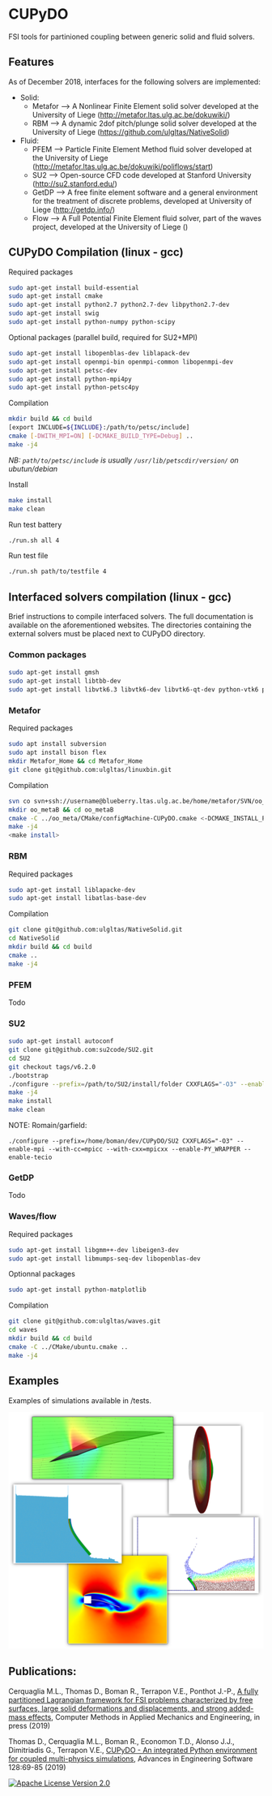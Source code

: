 # CUPyDO
FSI tools for partinioned coupling between generic solid and fluid solvers.

## Features
As of December 2018, interfaces for the following solvers are implemented:

- Solid:
  - Metafor --> A Nonlinear Finite Element solid solver developed at the University of Liege (http://metafor.ltas.ulg.ac.be/dokuwiki/)
  - RBM --> A dynamic 2dof pitch/plunge solid solver developed at the University of Liege (https://github.com/ulgltas/NativeSolid)
- Fluid:
  - PFEM --> Particle Finite Element Method fluid solver developed at the University of Liege (http://metafor.ltas.ulg.ac.be/dokuwiki/poliflows/start)
  - SU2 --> Open-source CFD code developed at Stanford University (http://su2.stanford.edu/)
  - GetDP --> A free finite element software and a general environment for the treatment of discrete problems, developed at University of Liege (http://getdp.info/)
  - Flow --> A Full Potential Finite Element fluid solver, part of the waves project, developed at the University of Liege ()

## CUPyDO Compilation (linux - gcc)
Required packages
```bash
sudo apt-get install build-essential
sudo apt-get install cmake
sudo apt-get install python2.7 python2.7-dev libpython2.7-dev
sudo apt-get install swig
sudo apt-get install python-numpy python-scipy

```
Optional packages (parallel build, required for SU2+MPI)
```bash
sudo apt-get install libopenblas-dev liblapack-dev
sudo apt-get install openmpi-bin openmpi-common libopenmpi-dev
sudo apt-get install petsc-dev
sudo apt-get install python-mpi4py
sudo apt-get install python-petsc4py
```
Compilation
```bash
mkdir build && cd build
[export INCLUDE=${INCLUDE}:/path/to/petsc/include]
cmake [-DWITH_MPI=ON] [-DCMAKE_BUILD_TYPE=Debug] ..
make -j4
```
*NB: `path/to/petsc/include` is usually `/usr/lib/petscdir/version/` on ubutun/debian*

Install
```bash
make install
make clean
```

Run test battery
```bash
./run.sh all 4
```

Run test file
```bash
./run.sh path/to/testfile 4
```

## Interfaced solvers compilation (linux - gcc)
Brief instructions to compile interfaced solvers. The full documentation is available on the aforementioned websites.
The directories containing the external solvers must be placed next to CUPyDO directory.

### Common packages
```bash
sudo apt-get install gmsh
sudo apt-get install libtbb-dev
sudo apt-get install libvtk6.3 libvtk6-dev libvtk6-qt-dev python-vtk6 python-pyqt5
```

### Metafor
Required packages
```bash
sudo apt install subversion
sudo apt install bison flex 
mkdir Metafor_Home && cd Metafor_Home
git clone git@github.com:ulgltas/linuxbin.git
```
Compilation
```bash
svn co svn+ssh://username@blueberry.ltas.ulg.ac.be/home/metafor/SVN/oo_meta/trunk oo_meta
mkdir oo_metaB && cd oo_metaB
cmake -C ../oo_meta/CMake/configMachine-CUPyDO.cmake <-DCMAKE_INSTALL_PREFIX=/path/to/Metafor/install/folder> <-DCMAKE_BUILD_TYPE=Debug> ../oo_meta
make -j4
<make install>
```

### RBM
Required packages
```bash
sudo apt-get install liblapacke-dev
sudo apt-get install libatlas-base-dev
```
Compilation
```bash
git clone git@github.com:ulgltas/NativeSolid.git
cd NativeSolid
mkdir build && cd build
cmake ..
make -j4
```

### PFEM
Todo

### SU2
```bash
sudo apt-get install autoconf
git clone git@github.com:su2code/SU2.git
cd SU2
git checkout tags/v6.2.0
./bootstrap
./configure --prefix=/path/to/SU2/install/folder CXXFLAGS="-O3" --enable-mpi --with-cc=/path/to/mpicc --with-cxx=/path/to/mpicxx --enable-PY_WRAPPER <--enable-tecio>
make -j4
make install
make clean
```

NOTE: Romain/garfield:
```
./configure --prefix=/home/boman/dev/CUPyDO/SU2 CXXFLAGS="-O3" --enable-mpi --with-cc=mpicc --with-cxx=mpicxx --enable-PY_WRAPPER --enable-tecio
```


### GetDP
Todo

### Waves/flow
Required packages
```bash
sudo apt-get install libgmm++-dev libeigen3-dev
sudo apt-get install libmumps-seq-dev libopenblas-dev
```
Optionnal packages
```bash
sudo apt-get install python-matplotlib
```
Compilation
```bash
git clone git@github.com:ulgltas/waves.git
cd waves
mkdir build && cd build
cmake -C ../CMake/ubuntu.cmake ..
make -j4
```

## Examples
Examples of simulations available in /tests.

![Screenshot](/tests/fsi_examples.png)

## Publications:
Cerquaglia M.L., Thomas D., Boman R., Terrapon V.E., Ponthot J.-P., [A fully partitioned Lagrangian framework for FSI problems characterized by free surfaces, large solid deformations and displacements, and strong added-mass effects](https://doi.org/10.1016/j.cma.2019.01.021), Computer Methods in Applied Mechanics and Engineering, in press (2019)

Thomas D., Cerquaglia M.L., Boman R., Economon T.D., Alonso J.J., Dimitriadis G., Terrapon V.E., [CUPyDO - An integrated Python environment for coupled multi-physics simulations](https://doi.org/10.1016/j.advengsoft.2018.05.007), Advances in Engineering Software 128:69-85 (2019)

[![Apache License Version 2.0](https://img.shields.io/badge/license-Apache_2.0-green.svg)](LICENSE)

